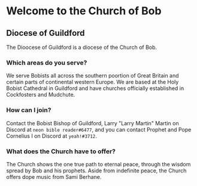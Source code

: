 # Welcome to the Church of Bob
## Diocese of Guildford

The Dioocese of Guildford is a diocese of the Church of Bob.

### Which areas do you serve?

We serve Bobists all across the southern poortion of Great Britain and certain parts of continental western Europe. We are based at the Holy Bobist Cathedral in Guildford and have churches officially established in Cockfosters and Mudchute.

### How can I join?

Contact the Bobist Bishop of Guildford, Larry "Larry Martin" Martin on Discord at `neon bible reader#6477`, and you can contact Prophet and Pope Cornelius I on Discord at `yeah!#3712`.

### What does the Church have to offer?

The Church shows the one true path to eternal peace, through the wisdom spread by Bob and his prophets. Aside from indefinite peace, the Church offers dope music from Sami Berhane.
